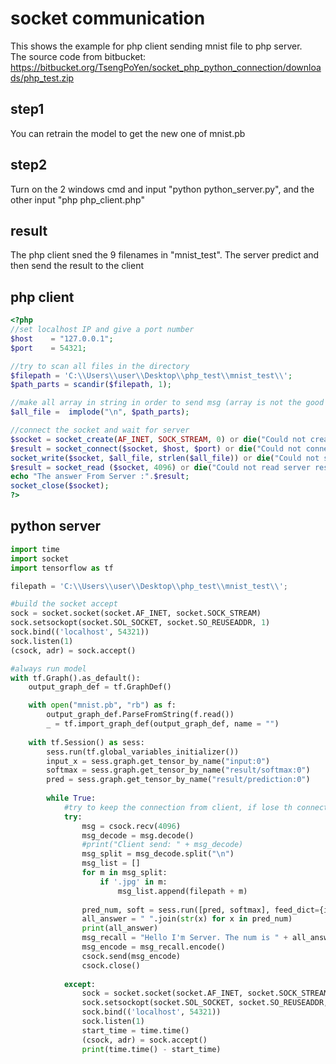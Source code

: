 # socket communication
This shows the example for php client sending mnist file to php server.  
The source code from bitbucket:  
https://bitbucket.org/TsengPoYen/socket_php_python_connection/downloads/php_test.zip  
  
## step1  
You can retrain the model to get the new one of mnist.pb  
## step2  
Turn on the 2 windows cmd and input "python python_server.py", and the other input "php php_client.php"  
## result  
The php client sned the 9 filenames in "mnist_test". The server predict and then send the result to the client  
  
## php client  
```php
<?php
//set localhost IP and give a port number
$host    = "127.0.0.1";
$port    = 54321;

//try to scan all files in the directory
$filepath = 'C:\\Users\\user\\Desktop\\php_test\\mnist_test\\';
$path_parts = scandir($filepath, 1);

//make all array in string in order to send msg (array is not the good choice)
$all_file =  implode("\n", $path_parts);

//connect the socket and wait for server
$socket = socket_create(AF_INET, SOCK_STREAM, 0) or die("Could not create socket\n");
$result = socket_connect($socket, $host, $port) or die("Could not connect to server\n");  
socket_write($socket, $all_file, strlen($all_file)) or die("Could not send data to server\n");
$result = socket_read ($socket, 4096) or die("Could not read server response\n");
echo "The answer From Server :".$result;
socket_close($socket);
?>
```
  
## python server  
```python
import time
import socket
import tensorflow as tf

filepath = 'C:\\Users\\user\\Desktop\\php_test\\mnist_test\\';

#build the socket accept
sock = socket.socket(socket.AF_INET, socket.SOCK_STREAM)
sock.setsockopt(socket.SOL_SOCKET, socket.SO_REUSEADDR, 1)
sock.bind(('localhost', 54321))
sock.listen(1)
(csock, adr) = sock.accept()

#always run model
with tf.Graph().as_default():
    output_graph_def = tf.GraphDef()

    with open("mnist.pb", "rb") as f:
        output_graph_def.ParseFromString(f.read())
        _ = tf.import_graph_def(output_graph_def, name = "")
        
    with tf.Session() as sess:
        sess.run(tf.global_variables_initializer())
        input_x = sess.graph.get_tensor_by_name("input:0")
        softmax = sess.graph.get_tensor_by_name("result/softmax:0")
        pred = sess.graph.get_tensor_by_name("result/prediction:0")
        
        while True:
            #try to keep the connection from client, if lose th connection and retry to connect
            try:
                msg = csock.recv(4096)
                msg_decode = msg.decode()
                #print("Client send: " + msg_decode)
                msg_split = msg_decode.split("\n")
                msg_list = []
                for m in msg_split:
                    if '.jpg' in m:
                        msg_list.append(filepath + m)
                
                pred_num, soft = sess.run([pred, softmax], feed_dict={input_x: msg_list})
                all_answer = " ".join(str(x) for x in pred_num)
                print(all_answer)
                msg_recall = "Hello I'm Server. The num is " + all_answer
                msg_encode = msg_recall.encode()
                csock.send(msg_encode)
                csock.close()
                
            except:
                sock = socket.socket(socket.AF_INET, socket.SOCK_STREAM)
                sock.setsockopt(socket.SOL_SOCKET, socket.SO_REUSEADDR, 1)
                sock.bind(('localhost', 54321))
                sock.listen(1)
                start_time = time.time()
                (csock, adr) = sock.accept()
                print(time.time() - start_time)

```
